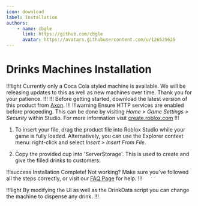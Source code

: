 ```yaml
---
icon: download
label: Installation
authors: 
    - name: cbgle
      link: https://github.com/cbgle
      avatar: https://avatars.githubusercontent.com/u/126525625
---
```

# Drinks Machines Installation

!!!light 
Currently only a Coca Cola styled machine is available. We will be releasing updates to this as well as new machines over time. Thank you for your patience.
!!!
!!!
Before getting started, download the latest version of this product from [Axon](https://axon.whitehill.group).
!!!
!!!warning
Ensure HTTP services are enabled before proceeding.
This can be done by visiting _Home > Game Settings > Security_ within Studio.
For more information visit [create.roblox.com](https://create.roblox.com/docs/studio/game-settings#security)
!!!

1. To insert your file, drag the product file into Roblox Studio while your game is fully loaded. Alternatively, you can use the Explorer context menu: right-click and select _Insert > Insert From File_.

2. Copy the provided cup into 'ServerStorage'. This is used to create and give the filled drinks to customers.

!!!success Installation Complete!
Not working? Make sure you've followed all the steps correctly, or visit our [FAQ Page](/faq.md) for help.
!!!

!!!light 
By modifying the UI as well as the DrinkData script you can change the machine to dispense any drink. 
!!!